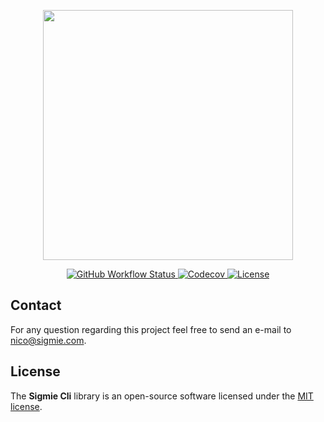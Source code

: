 <p align="center"><img src="https://res.cloudinary.com/markos-nikolaos-orfanos/image/upload/v1585819358/logo-cli_kuyrf7.png" width="400"></p>

<p align="center">

<a href="https://github.com/sigmie/cli/actions?query=workflow%3ABuild">
<img alt="GitHub Workflow Status" src="https://img.shields.io/github/workflow/status/sigmie/cli/Build">
</a>

<a href="https://codecov.io/gh/sigmie/cli">
  <img alt="Codecov" src="https://img.shields.io/codecov/c/github/sigmie/cli">
</a>

<a href="https://packagist.org/packages/sigmie/cli">
  <img src="https://img.shields.io/badge/License-MIT-blue.svg" alt="License"/>
</a>
</p>

## Contact
 For any question regarding this project feel free to send an e-mail to nico@sigmie.com.

## License
The **Sigmie Cli** library is an open-source software licensed under the [MIT license](https://choosealicense.com/licenses/mit).
